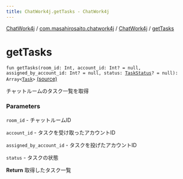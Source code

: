 ```yaml
---
title: ChatWork4j.getTasks - ChatWork4j
---
```


[ChatWork4j](../../index.md) / [com.masahirosaito.chatwork4j](../index.md) / [ChatWork4j](index.md) / [getTasks](.)

# getTasks

`fun getTasks(room_id: Int, account_id: Int? = null, assigned_by_account_id: Int? = null, status: `[`TaskStatus`](../../com.masahirosaito.chatwork4j.data.my/-task-status/index.md)`? = null): Array<`[`Task`](../../com.masahirosaito.chatwork4j.data.my/-task/index.md)`>` [(source)](https://github.com/MasahiroSaito/ChatWork4j/tree/master/src/main/kotlin/com/masahirosaito/chatwork4j/ChatWork4j.kt#L311)

チャットルームのタスク一覧を取得

### Parameters

`room_id` - チャットルームID

`account_id` - タスクを受け取ったアカウントID

`assigned_by_account_id` - タスクを投げたアカウントID

`status` - タスクの状態

**Return**
取得したタスク一覧

